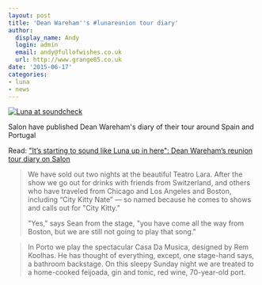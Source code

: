 ```yaml
---
layout: post
title: 'Dean Wareham''s #lunareunion tour diary'
author:
  display_name: Andy
  login: admin
  email: andy@fullofwishes.co.uk
  url: http://www.grange85.co.uk
date: '2015-06-17'
categories:
- luna
- news
---
```

<p><a href="https://www.flickr.com/photos/grange85/17313527992" title="Luna at soundcheck by Andy Aldridge, on Flickr"><img src="https://c2.staticflickr.com/8/7786/17313527992_ac04240536_z.jpg" alt="Luna at soundcheck"></a></p>
<p>Salon have published Dean Wareham's diary of their tour around Spain and Portugal</p>
<p>Read: <a href="http://www.salon.com/2015/06/16/its_starting_to_sound_like_luna_up_in_here_dean_warehams_reunion_tour_diary/">"It’s starting to sound like Luna up in here": Dean Wareham’s reunion tour diary on Salon</a></p>
<blockquote><p>We have sold out two nights at the beautiful Teatro Lara. After the show we go out for drinks with friends from Switzerland, and others who have traveled from Chicago and Los Angeles and Boston, including “City Kitty Nate” — so named because he comes to shows and calls out for "City Kitty."</p>
<p>"Yes," says Sean from the stage, "you have come all the way from Boston, but we are still not going to play that song."</p></blockquote>
<blockquote><p>In Porto we play the spectacular Casa Da Musica, designed by Rem Koolhas. He has thought of everything, except, one stage-hand says, a bathroom backstage. On this sleepy Sunday night we are treated to a home-cooked feijoada, gin and tonic, red wine, 70-year-old port.</p></blockquote>
